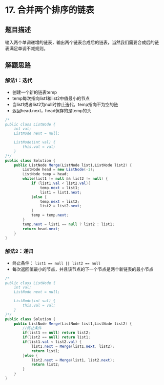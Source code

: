 # 17. 合并两个排序的链表

## 题目描述

输入两个单调递增的链表，输出两个链表合成后的链表，当然我们需要合成后的链表满足单调不减规则。

## 解题思路

### 解法1：迭代

- 创建一个新的链表temp
- temp每次指向list1和list2中值最小的节点
- 当list1或者list2为null时停止迭代，temp指向不为空的链
- 返回head.next，head保存的是temp的头

```java
/*
public class ListNode {
    int val;
    ListNode next = null;

    ListNode(int val) {
        this.val = val;
    }
}*/
public class Solution {
    public ListNode Merge(ListNode list1,ListNode list2) {
		ListNode head = new ListNode(-1);
		ListNode temp = head;
		while(list1 != null && list2 != null) {
			if (list1.val < list2.val){
				temp.next = list1;
				list1 = list1.next;
			}else {
				temp.next = list2;
				list2 = list2.next;
			}
			temp = temp.next;
		}
		temp.next = list1 == null ? list2 : list1;
		return head.next;
    }
}
```

### 解法2：递归

- 终止条件： `list1 == null || list2 == null`
- 每次返回值最小的节点，并且该节点的下一个节点是两个新链表的最小节点

```java
/*
public class ListNode {
    int val;
    ListNode next = null;

    ListNode(int val) {
        this.val = val;
    }
}*/
public class Solution {
    public ListNode Merge(ListNode list1,ListNode list2) {
		//终止条件
		if(list1 == null) return list2;
		if(list2 == null) return list1;
		if(list1.val < list2.val) {
			list1.next = Merge(list1.next, list2);
			return list1;
		}else {
			list2.next = Merge(list1, list2.next);
			return list2;
		}
    }
}
```